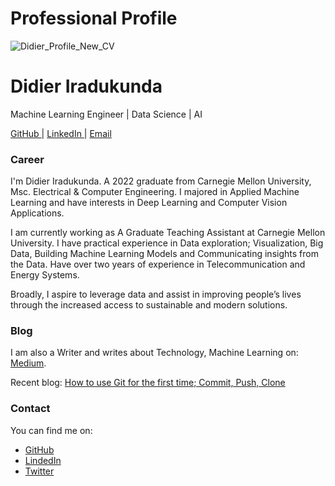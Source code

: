 # Professional Profile

![Didier_Profile_New_CV](https://user-images.githubusercontent.com/74200731/163186346-5ca03317-bc24-4396-84e1-e79e6e59a901.png)

<h1> Didier Iradukunda </h1>
<p>Machine Learning Engineer | Data Science | AI</p>

<a href="https://github.com/didier-i" target="_blank"> GitHub </a> | 
<a href="https://www.linkedin.com/in/didier-i" target="_blank"> LinkedIn </a> | 
<a href="mailto:didier.iradukunda01@gmail.com" target="_blank"> Email </a>

### Career

I'm Didier Iradukunda. A 2022 graduate from Carnegie Mellon University, Msc. Electrical & Computer Engineering. I majored in Applied Machine Learning and have interests in Deep Learning and Computer Vision Applications.

I am currently working as A Graduate Teaching Assistant at Carnegie Mellon University. I have practical experience in Data exploration; Visualization, Big Data, Building Machine Learning Models and Communicating insights from the Data. Have over two years of experience in Telecommunication and Energy Systems. 

Broadly, I aspire to leverage data and assist in improving people’s lives through the increased access to sustainable and modern solutions.

### Blog

I am also a Writer and writes about Technology, Machine Learning on: [Medium](https://medium.com/@didier-i).

Recent blog: [How to use Git for the first time; Commit, Push, Clone](https://medium.com/@didier-i/how-to-use-git-for-the-first-time-commit-push-clone-48c30850b799)

### Contact
You can find me on:

* [GitHub](https://github.com/didier-i)
* [LindedIn](https://www.linkedin.com/in/didier-i/)
* [Twitter](https://twitter.com/didier_ira)
